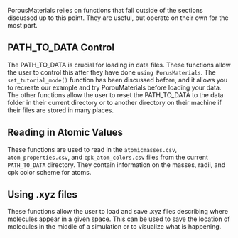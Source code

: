 PorousMaterials relies on functions that fall outside of the sections discussed up to this point. They are useful, but operate on their own for the most part.

## PATH\_TO\_DATA Control

The PATH\_TO\_DATA is crucial for loading in data files. These functions allow the user to control this after they have done `using PorusMaterials`. The `set_tutorial_mode()` function has been discussed before, and it allows you to recreate our example and try PorouMaterials before loading your data. The other functions allow the user to reset the PATH\_TO\_DATA to the data folder in their current directory or to another directory on their machine if their files are stored in many places.

## Reading in Atomic Values

These functions are used to read in the `atomicmasses.csv`, `atom_properties.csv`, and `cpk_atom_colors.csv` files from the current `PATH_TO_DATA` directory. They contain information on the masses, radii, and cpk color scheme for atoms.

## Using .xyz files

These functions allow the user to load and save .xyz files describing where molecules appear in a given space. This can be used to save the location of molecules in the middle of a simulation or to visualize what is happening.
